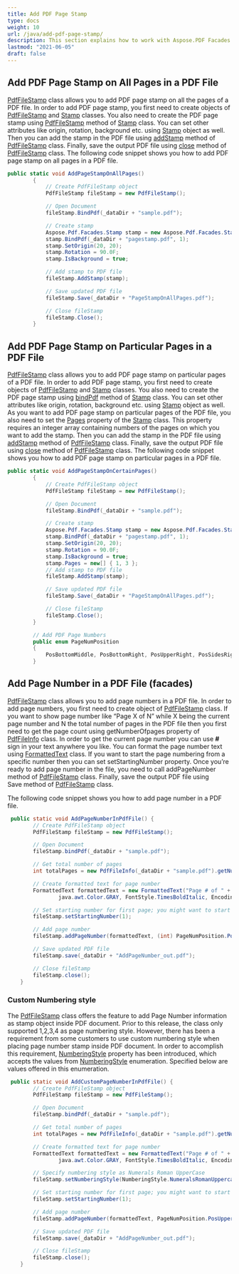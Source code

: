 ```yaml
---
title: Add PDF Page Stamp
type: docs
weight: 10
url: /java/add-pdf-page-stamp/
description: This section explains how to work with Aspose.PDF Facades using PdfFileStamp Class.
lastmod: "2021-06-05"
draft: false
---
```


## Add PDF Page Stamp on All Pages in a PDF File

[PdfFileStamp](https://apireference.aspose.com/java/pdf/com.aspose.pdf.facades/PdfFileStamp) class allows you to add PDF page stamp on all the pages of a PDF file. In order to add PDF page stamp, you first need to create objects of [PdfFileStamp](https://apireference.aspose.com/java/pdf/com.aspose.pdf.facades/PdfFileStamp) and [Stamp](https://apireference.aspose.com/pdf/java/com.aspose.pdf.facades/Stamp) classes. You also need to create the PDF page stamp using [PdfFileStamp](https://apireference.aspose.com/java/pdf/com.aspose.pdf.facades/PdfFileStamp)  method of [Stamp](https://apireference.aspose.com/pdf/java/com.aspose.pdf.facades/Stamp) class. You can set other attributes like origin, rotation, background etc. using [Stamp](https://apireference.aspose.com/pdf/java/com.aspose.pdf.facades/Stamp) object as well. Then you can add the stamp in the PDF file using [addStamp](https://apireference.aspose.com/pdf/java/com.aspose.pdf.facades/PdfFileStamp#addStamp-com.aspose.pdf.facades.Stamp-) method of [PdfFileStamp](https://apireference.aspose.com/java/pdf/com.aspose.pdf.facades/PdfFileStamp) class. Finally, save the output PDF file using [close](https://apireference.aspose.com/pdf/java/com.aspose.pdf.facades/PdfFileStamp#close--) method of [PdfFileStamp](https://apireference.aspose.com/java/pdf/com.aspose.pdf.facades/PdfFileStamp) class. The following code snippet shows you how to add PDF page stamp on all pages in a PDF file.

```csharp
public static void AddPageStampOnAllPages()
        {
            // Create PdfFileStamp object
            PdfFileStamp fileStamp = new PdfFileStamp();

            // Open Document
            fileStamp.BindPdf(_dataDir + "sample.pdf");

            // Create stamp
            Aspose.Pdf.Facades.Stamp stamp = new Aspose.Pdf.Facades.Stamp();
            stamp.BindPdf(_dataDir + "pagestamp.pdf", 1);
            stamp.SetOrigin(20, 20);
            stamp.Rotation = 90.0F;
            stamp.IsBackground = true;

            // Add stamp to PDF file
            fileStamp.AddStamp(stamp);

            // Save updated PDF file
            fileStamp.Save(_dataDir + "PageStampOnAllPages.pdf");

            // Close fileStamp
            fileStamp.Close();
        }
```

## Add PDF Page Stamp on Particular Pages in a PDF File

[PdfFileStamp](https://apireference.aspose.com/java/pdf/com.aspose.pdf.facades/PdfFileStamp) class allows you to add PDF page stamp on particular pages of a PDF file. In order to add PDF page stamp, you first need to create objects of [PdfFileStamp](https://apireference.aspose.com/java/pdf/com.aspose.pdf.facades/PdfFileStamp) and [Stamp](https://apireference.aspose.com/pdf/java/com.aspose.pdf.facades/Stamp) classes. You also need to create the PDF page stamp using [bindPdf](https://apireference.aspose.com/pdf/java/com.aspose.pdf.facades/Stamp#bindPdf-java.lang.String-int-) method of [Stamp](https://apireference.aspose.com/pdf/java/com.aspose.pdf.facades/Stamp) class. You can set other attributes like origin, rotation, background etc. using [Stamp](https://apireference.aspose.com/pdf/java/com.aspose.pdf.facades/Stamp) object as well. As you want to add PDF page stamp on particular pages of the PDF file, you also need to set the [Pages](https://apireference.aspose.com/pdf/java/com.aspose.pdf.facades/Stamp#setPages-int:A-) property of the [Stamp](https://apireference.aspose.com/pdf/java/com.aspose.pdf.facades/Stamp) class. This property requires an integer array containing numbers of the pages on which you want to add the stamp. Then you can add the stamp in the PDF file using [addStamp](https://apireference.aspose.com/pdf/java/com.aspose.pdf.facades/PdfFileStamp#addStamp-com.aspose.pdf.facades.Stamp-) method of [PdfFileStamp](https://apireference.aspose.com/java/pdf/com.aspose.pdf.facades/PdfFileStamp) class. Finally, save the output PDF file using [close](https://apireference.aspose.com/pdf/java/com.aspose.pdf.facades/PdfFileStamp#close--) method of [PdfFileStamp](https://apireference.aspose.com/java/pdf/com.aspose.pdf.facades/PdfFileStamp) class. The following code snippet shows you how to add PDF page stamp on particular pages in a PDF file.

```csharp
public static void AddPageStampOnCertainPages()
        {
            // Create PdfFileStamp object
            PdfFileStamp fileStamp = new PdfFileStamp();

            // Open Document
            fileStamp.BindPdf(_dataDir + "sample.pdf");

            // Create stamp
            Aspose.Pdf.Facades.Stamp stamp = new Aspose.Pdf.Facades.Stamp();
            stamp.BindPdf(_dataDir + "pagestamp.pdf", 1);
            stamp.SetOrigin(20, 20);
            stamp.Rotation = 90.0F;
            stamp.IsBackground = true;
            stamp.Pages = new[] { 1, 3 };
            // Add stamp to PDF file
            fileStamp.AddStamp(stamp);

            // Save updated PDF file
            fileStamp.Save(_dataDir + "PageStampOnAllPages.pdf");

            // Close fileStamp
            fileStamp.Close();
        }

        // Add PDF Page Numbers
        public enum PageNumPosition
        {
            PosBottomMiddle, PosBottomRight, PosUpperRight, PosSidesRight, PosUpperMiddle, PosBottomLeft, PosSidesLeft, PosUpperLeft
        }
```

## Add Page Number in a PDF File (facades)

[PdfFileStamp](https://apireference.aspose.com/java/pdf/com.aspose.pdf.facades/PdfFileStamp) class allows you to add page numbers in a PDF file. In order to add page numbers, you first need to create object of [PdfFileStamp](https://apireference.aspose.com/java/pdf/com.aspose.pdf.facades/PdfFileStamp) class. If you want to show page number like “Page X of N” while X being the current page number and N the total number of pages in the PDF file then you first need to get the page count using getNumberOfpages property of [PdfFileInfo](https://apireference.aspose.com/java/pdf/com.aspose.pdf.facades/PdfFileInfo) class. In order to get the current page number you can use **#** sign in your text anywhere you like. You can format the page number text using [FormattedText](https://apireference.aspose.com/java/pdf/com.aspose.pdf.facades/FormattedText) class. If you want to start the page numbering from a specific number then you can set setStartingNumber property. Once you’re ready to add page number in the file, you need to call addPageNumber method of [PdfFileStamp](https://apireference.aspose.com/java/pdf/com.aspose.pdf.facades/PdfFileStamp) class. Finally, save the output PDF file using Save method of [PdfFileStamp](https://apireference.aspose.com/java/pdf/com.aspose.pdf.facades/PdfFileStamp) class.

The following code snippet shows you how to add page number in a PDF file.

```java
 public static void AddPageNumberInPdfFile() {
        // Create PdfFileStamp object
        PdfFileStamp fileStamp = new PdfFileStamp();

        // Open Document
        fileStamp.bindPdf(_dataDir + "sample.pdf");

        // Get total number of pages
        int totalPages = new PdfFileInfo(_dataDir + "sample.pdf").getNumberOfPages();

        // Create formatted text for page number
        FormattedText formattedText = new FormattedText("Page # of " + totalPages, java.awt.Color.WHITE,
                java.awt.Color.GRAY, FontStyle.TimesBoldItalic, EncodingType.Winansi, false, 12);

        // Set starting number for first page; you might want to start from 2 or more
        fileStamp.setStartingNumber(1);

        // Add page number
        fileStamp.addPageNumber(formattedText, (int) PageNumPosition.PosUpperRight.ordinal());

        // Save updated PDF file
        fileStamp.save(_dataDir + "AddPageNumber_out.pdf");

        // Close fileStamp
        fileStamp.close();
    }
```

### Custom Numbering style

The [PdfFileStamp](https://apireference.aspose.com/java/pdf/com.aspose.pdf.facades/PdfFileStamp) class offers the feature to add Page Number information as stamp object inside PDF document. Prior to this release, the class only supported 1,2,3,4 as page numbering style. However, there has been a requirement from some customers to use custom numbering style when placing page number stamp inside PDF document. In order to accomplish this requirement, [NumberingStyle](https://apireference.aspose.com/pdf/java/com.aspose.pdf/numberingstyle) property has been introduced, which accepts the values from [NumberingStyle](https://apireference.aspose.com/pdf/java/com.aspose.pdf/numberingstyle) enumeration. Specified below are values offered in this enumeration.

```java
 public static void AddCustomPageNumberInPdfFile() {
        // Create PdfFileStamp object
        PdfFileStamp fileStamp = new PdfFileStamp();

        // Open Document
        fileStamp.bindPdf(_dataDir + "sample.pdf");

        // Get total number of pages
        int totalPages = new PdfFileInfo(_dataDir + "sample.pdf").getNumberOfPages();

        // Create formatted text for page number
        FormattedText formattedText = new FormattedText("Page # of " + totalPages, java.awt.Color.WHITE,
                java.awt.Color.GRAY, FontStyle.TimesBoldItalic, EncodingType.Winansi, false, 12);

        // Specify numbering style as Numerals Roman UpperCase
        fileStamp.setNumberingStyle(NumberingStyle.NumeralsRomanUppercase);

        // Set starting number for first page; you might want to start from 2 or more
        fileStamp.setStartingNumber(1);

        // Add page number
        fileStamp.addPageNumber(formattedText, PageNumPosition.PosUpperRight.ordinal());

        // Save updated PDF file
        fileStamp.save(_dataDir + "AddPageNumber_out.pdf");

        // Close fileStamp
        fileStamp.close();
    }
```
